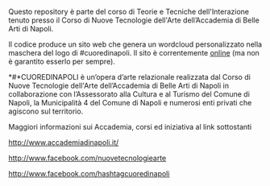 Questo repository è parte del corso di Teorie e Tecniche dell'Interazione tenuto presso il Corso di Nuove Tecnologie dell'Arte dell’Accademia di Belle Arti di Napoli.

Il codice produce un sito web che genera un wordcloud personalizzato nella maschera del logo di #cuoredinapoli. Il sito è correntemente [online](http://cuoredinapoli.xyz) (ma non è garantito esserlo per sempre).

*#*CUOREDINAPOLI è un’opera d’arte relazionale realizzata dal Corso di Nuove Tecnologie dell'Arte dell’Accademia di Belle Arti di Napoli in collaborazione con l’Assessorato alla Cultura e al Turismo del Comune di Napoli, la Municipalità 4 del Comune di Napoli e numerosi enti privati che agiscono sul territorio.

Maggiori informazioni sui Accademia, corsi ed iniziativa al link sottostanti

http://www.accademiadinapoli.it/ 

http://www.facebook.com/nuovetecnologiearte 

http://www.facebook.com/hashtagcuoredinapoli
